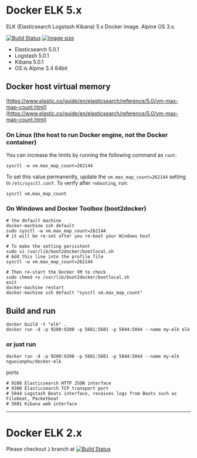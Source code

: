 # Docker ELK 5.x

ELK (Elasticsearch Logstash Kibana) 5.x Docker image. Alpine OS 3.x.

[![Build Status](https://travis-ci.org/nguoianphu/docker-elk.svg?branch=master)](https://travis-ci.org/nguoianphu/docker-elk) [![Image size](https://images.microbadger.com/badges/image/nguoianphu/docker-elk.svg)](https://microbadger.com/images/nguoianphu/docker-elk "Get your own image badge on microbadger.com")

- Elasticsearch 5.0.1
- Logstash 5.0.1
- Kibana 5.0.1
- OS is Alpine 3.4 64bit


## Docker host virtual memory
[https://www.elastic.co/guide/en/elasticsearch/reference/5.0/vm-max-map-count.html](https://www.elastic.co/guide/en/elasticsearch/reference/5.0/vm-max-map-count.html)

### On Linux (the host to run Docker engine, not the Docker container)
You can increase the limits by running the following command as ```root```:

    sysctl -w vm.max_map_count=262144

To set this value permanently, update the ```vm.max_map_count=262144``` setting in ```/etc/sysctl.conf```. To verify after ```rebooting```, run:

    sysctl vm.max_map_count

### On Windows and Docker Toolbox (boot2docker)
    
    # the default machine
    docker-machine ssh default
    sudo sysctl -w vm.max_map_count=262144
    # it will be re-set after you re-boot your Windows host
    
    # To make the setting persistent
    sudo vi /var/lib/boot2docker/bootlocal.sh
    # Add this line into the profile file
    sysctl -w vm.max_map_count=262144
    
    # Then re-start the Docker VM to check
    sudo chmod +x /var/lib/boot2docker/bootlocal.sh
    exit
    docker-machine restart
    docker-machine ssh default "sysctl vm.max_map_count" 

    
## Build and run
   
    docker build -t "elk" .
    docker run -d -p 9200:9200 -p 5601:5601 -p 5044:5044 --name my-elk elk
    
### or just run
    
    docker run -d -p 9200:9200 -p 5601:5601 -p 5044:5044 --name my-elk nguoianphu/docker-elk

ports

    # 9200 Elasticsearch HTTP JSON interface
    # 9300 Elasticsearch TCP transport port
    # 5044 Logstash Beats interface, receives logs from Beats such as Filebeat, Packetbeat
    # 5601 Kibana web interface

---
    
# Docker ELK 2.x

Please checkout ```2``` branch at  [![Build Status](https://travis-ci.org/nguoianphu/docker-elk.svg?branch=2)](https://github.com/nguoianphu/docker-elk/tree/2)